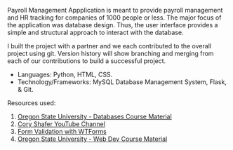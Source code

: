
Payroll Management Appplication is meant to provide payroll management and HR tracking for companies of 1000 people or less. The major focus of the application was database design. Thus, the user interface provides a simple and structural approach to interact with the database.

I built the project with a partner and we each contributed to the overall project using git. Version history will show branching and merging from each of our contributions to build a successful project.

+ Languages: Python, HTML, CSS.
+ Technology/Frameworks: MySQL Database Management System, Flask, & Git.

Resources used:
1) [Oregon State University - Databases Course Material](https://canvas.oregonstate.edu/courses/1830239/assignments/syllabus)
2) [Cory Shafer YouTube Channel](https://www.youtube.com/playlist?list=PL-osiE80TeTs4UjLw5MM6OjgkjFeUxCYH)
3) [Form Validation with WTForms](https://flask.palletsprojects.com/en/2.0.x/patterns/wtforms/)
4) [Oregon State University - Web Dev Course Material](https://canvas.oregonstate.edu/courses/1822080/assignments/syllabus)